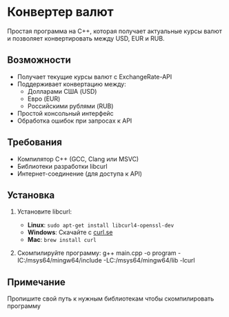 # Конвертер валют

Простая программа на C++, которая получает актуальные курсы валют и позволяет конвертировать между USD, EUR и RUB.

## Возможности

- Получает текущие курсы валют с ExchangeRate-API
- Поддерживает конвертацию между:
  - Долларами США (USD)
  - Евро (EUR)
  - Российскими рублями (RUB)
- Простой консольный интерфейс
- Обработка ошибок при запросах к API

## Требования

- Компилятор C++ (GCC, Clang или MSVC)
- Библиотеки разработки libcurl
- Интернет-соединение (для доступа к API)

## Установка

1. Установите libcurl:
   - **Linux**: `sudo apt-get install libcurl4-openssl-dev`
   - **Windows**: Скачайте с [curl.se](https://curl.se/windows/)
   - **Mac**: `brew install curl`

2. Скомпилируйте программу:
   g++ main.cpp -o program -IC:/msys64/mingw64/include -LC:/msys64/mingw64/lib -lcurl

## Примечание
Пропишите свой путь к нужным библиотекам чтобы скомпилировать программу